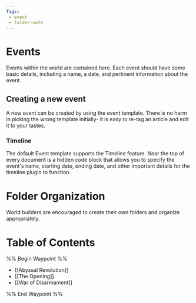 ```yaml
---
Tags:
 - event
 - folder-note
---
```

# Events

Events within the world are contained here. Each event should have some basic details, including a name, a date, and pertinent information about the event.

## Creating a new event

A new event can be created by using the event template. There is no harm in picking the wrong template initially- it is easy to re-tag an article and edit it to your tastes.

### Timeline

The default Event template supports the Timeline feature. Near the top of every document is a hidden code block that allows you to specify the event's name, starting date, ending date, and other important details for the timeline plugin to function.

# Folder Organization

World builders are encouraged to create their own folders and organize appropriately.

# Table of Contents

%% Begin Waypoint %%
- [[Abyssal Revolution]]
- [[The Opening]]
- [[War of Disarmament]]

%% End Waypoint %%
